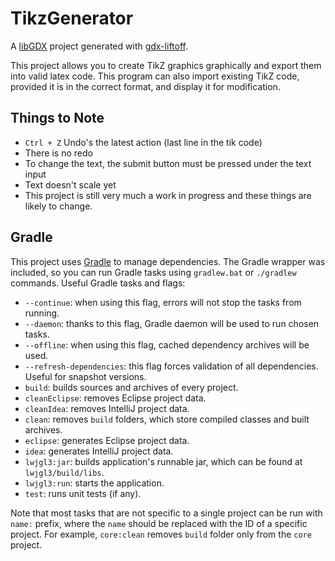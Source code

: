 # TikzGenerator

A [libGDX](https://libgdx.com/) project generated with [gdx-liftoff](https://github.com/libgdx/gdx-liftoff).

This project allows you to create TikZ graphics graphically and export them into valid latex code. This program can also import existing TikZ code, provided it is in the correct format, and display it for modification.

## Things to Note
- `Ctrl + Z` Undo's the latest action (last line in the tik code)
- There is no redo
- To change the text, the submit button must be pressed under the text input
- Text doesn't scale yet
- This project is still very much a work in progress and these things are likely to change.

## Gradle

This project uses [Gradle](https://gradle.org/) to manage dependencies.
The Gradle wrapper was included, so you can run Gradle tasks using `gradlew.bat` or `./gradlew` commands.
Useful Gradle tasks and flags:

- `--continue`: when using this flag, errors will not stop the tasks from running.
- `--daemon`: thanks to this flag, Gradle daemon will be used to run chosen tasks.
- `--offline`: when using this flag, cached dependency archives will be used.
- `--refresh-dependencies`: this flag forces validation of all dependencies. Useful for snapshot versions.
- `build`: builds sources and archives of every project.
- `cleanEclipse`: removes Eclipse project data.
- `cleanIdea`: removes IntelliJ project data.
- `clean`: removes `build` folders, which store compiled classes and built archives.
- `eclipse`: generates Eclipse project data.
- `idea`: generates IntelliJ project data.
- `lwjgl3:jar`: builds application's runnable jar, which can be found at `lwjgl3/build/libs`.
- `lwjgl3:run`: starts the application.
- `test`: runs unit tests (if any).

Note that most tasks that are not specific to a single project can be run with `name:` prefix, where the `name` should be replaced with the ID of a specific project.
For example, `core:clean` removes `build` folder only from the `core` project.
